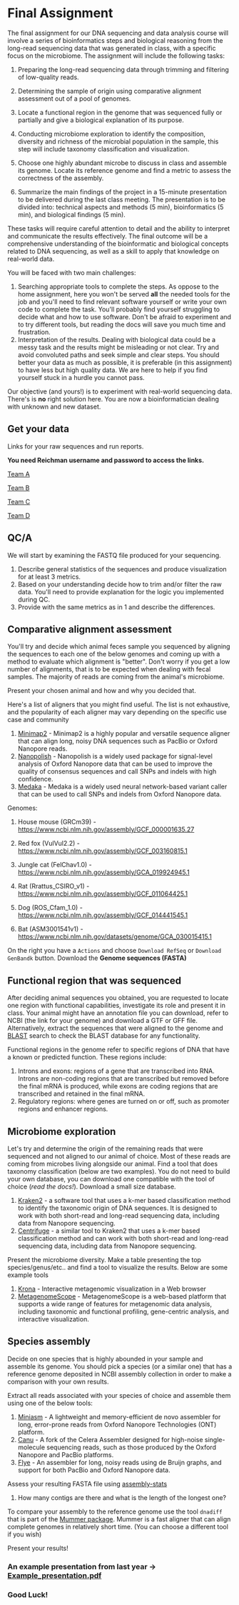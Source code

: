 # Final Assignment
The final assignment for our DNA sequencing and data analysis course will involve a series of bioinformatics steps and biological reasoning from the long-read sequencing data that was generated in class, with a specific focus on the microbiome. The assignment will include the following tasks:

1. Preparing the long-read sequencing data through trimming and filtering of low-quality reads.

2. Determining the sample of origin using comparative alignment assessment out of a pool of genomes.

3. Locate a functional region in the genome that was sequenced fully or partially and give a biological explanation of its purpose.

4. Conducting microbiome exploration to identify the composition, diversity and richness of the microbial population in the sample, this step will include taxonomy classification and visualization.

5. Choose one highly abundant microbe to discuss in class and assemble its genome. Locate its reference genome and find a metric to assess the correctness of the assembly.

6. Summarize the main findings of the project in a 15-minute presentation to be delivered during the last class meeting. The presentation is to be divided into: technical aspects and methods (5 min), bioinformatics (5 min), and biological findings (5 min).

These tasks will require careful attention to detail and the ability to interpret and communicate the results effectively. The final outcome will be a comprehensive understanding of the bioinformatic and biological concepts related to DNA sequencing, as well as a skill to apply that knowledge on real-world data.


You will be faced with two main challenges:

1. Searching appropriate tools to complete the steps. As oppose to the home assignment, here you won't be served **all** the needed tools for the job and you'll need to find relevant software yourself or write your own code to complete the task. You'll probably find yourself struggling to decide what and how to use software. Don't be afraid to experiment and to try different tools, but reading the docs will save you much time and frustration.
2. Interpretation of the results. Dealing with biological data could be a messy task and the results might be misleading or not clear. Try and avoid convoluted paths and seek simple and clear steps. You should better your data as much as possible, it is preferable (in this assignment) to have less but high quality data. We are here to help if you find yourself stuck in a hurdle you cannot pass.

Our objective (and yours!) is to experiment with real-world sequencing data. There's is **no** right solution here. You are now a bioinformatician dealing with unknown and new dataset.



## Get your data
Links for your raw sequences and run reports.

**You need Reichman username and password to access the links.**

[Team A](https://postidcac-my.sharepoint.com/:f:/g/personal/amit_levon_post_runi_ac_il/EgzEHl0VxtJIrbnlSmzW5GoBe0sDu_T5zn1cRW-d6Lp-pg?e=WwK50C)

[Team B](https://postidcac-my.sharepoint.com/:f:/g/personal/amit_levon_post_runi_ac_il/EhXD92dMOeBDkmLFcbxu2rgB7p2u1Glh_peLgEXyM1i92Q?e=KLSxsG)

[Team C](https://postidcac-my.sharepoint.com/:f:/g/personal/amit_levon_post_runi_ac_il/Eq05Y-nW2AFOuBSsQwOkMiwB35VkkKlQUt8T-Rk4MucS_g?e=uMDuyy)

[Team D](https://postidcac-my.sharepoint.com/:f:/g/personal/amit_levon_post_runi_ac_il/EtrJdqF2hfVCiFr2lTD2VmsB0RRvVjWQ2vgbEALFeAi1SA?e=Sgu9LS)

## QC/A

We will start by examining the FASTQ file produced for your sequencing.

1. Describe general statistics of the sequences and produce visualization for at least 3 metrics.
2. Based on your understanding decide how to trim and/or filter the raw data. You'll need to provide explanation for the logic you implemented during QC.
3. Provide with the same metrics as in 1 and describe the differences.

## **Comparative alignment assessment**

You'll try and decide which animal feces sample you sequenced by aligning the sequences to each one of the below genomes and coming up with a method to evaluate which alignment is "better". Don't worry if you get a low number of alignments, that is to be expected when dealing with fecal samples. The majority of reads are coming from the animal's microbiome.

Present your chosen animal and how and why you decided that.

Here's a list of aligners that you might find useful. The list is not exhaustive, and the popularity of each aligner may vary depending on the specific use case and community

1. [Minimap2](https://github.com/lh3/minimap2) - Minimap2 is a highly popular and versatile sequence aligner that can align long, noisy DNA sequences such as PacBio or Oxford Nanopore reads.
2. [Nanopolish](https://github.com/jts/nanopolish) - Nanopolish is a widely used package for signal-level analysis of Oxford Nanopore data that can be used to improve the quality of consensus sequences and call SNPs and indels with high confidence.
3. [Medaka](https://github.com/nanoporetech/medaka) - Medaka is a widely used neural network-based variant caller that can be used to call SNPs and indels from Oxford Nanopore data.

Genomes:

1. House mouse (GRCm39) - https://www.ncbi.nlm.nih.gov/assembly/GCF_000001635.27

2. Red fox (VulVul2.2) - https://www.ncbi.nlm.nih.gov/assembly/GCF_003160815.1

3. Jungle cat (FelChav1.0) - https://www.ncbi.nlm.nih.gov/assembly/GCA_019924945.1

4. Rat (Rrattus_CSIRO_v1) - https://www.ncbi.nlm.nih.gov/assembly/GCF_011064425.1

5. Dog (ROS_Cfam_1.0) - https://www.ncbi.nlm.nih.gov/assembly/GCF_014441545.1

6. Bat (ASM3001541v1) - https://www.ncbi.nlm.nih.gov/datasets/genome/GCA_030015415.1


On the right you have a `Actions` and choose `Download RefSeq` or `Download GenBandk` button. Download the **Genome sequences (FASTA)**

## Functional region that was sequenced

After deciding animal sequences you obtained, you are requested to locate one region with functional capabilities, investigate its role and present it in class. Your animal might have an annotation file you can download, refer to NCBI (the link for your genome) and download a GTF or GFF file. Alternatively, extract the sequences that were aligned to the genome and [BLAST](https://blast.ncbi.nlm.nih.gov/Blast.cgi?PROGRAM=blastn&PAGE_TYPE=BlastSearch&LINK_LOC=blasthome) search to check the BLAST database for any functionality.

Functional regions in the genome refer to specific regions of DNA that have a known or predicted function. These regions include:

1. Introns and exons: regions of a gene that are transcribed into RNA. Introns are non-coding regions that are transcribed but removed before the final mRNA is produced, while exons are coding regions that are transcribed and retained in the final mRNA.
2. Regulatory regions: where genes are turned on or off, such as promoter regions and enhancer regions.


## Microbiome exploration

Let's try and determine the origin of the remaining reads that were sequenced and not aligned to our animal of choice. Most of these reads are coming from microbes living alongside our animal. Find a tool that does taxonomy classification (below are two examples). You do not need to build your own database, you can download one compatible with the tool of choice (*read the docs!*). Download a small size database. 

1. [Kraken2](https://ccb.jhu.edu/software/kraken2/) - a software tool that uses a k-mer based classification method to identify the taxonomic origin of DNA sequences. It is designed to work with both short-read and long-read sequencing data, including data from Nanopore sequencing.
2. [Centrifuge](https://ccb.jhu.edu/software/centrifuge/) - a similar tool to Kraken2 that uses a k-mer based classification method and can work with both short-read and long-read sequencing data, including data from Nanopore sequencing.

Present the microbiome diversity. Make a table presenting the top species/genus/etc.. and find a tool to visualize the results. Below are some example tools

1. [Krona](https://github.com/marbl/Krona/wiki) - Interactive metagenomic visualization in a Web browser
2. [MetagenomeScope](https://github.com/marbl/MetagenomeScope) - MetagenomeScope is a web-based platform that supports a wide range of features for metagenomic data analysis, including taxonomic and functional profiling, gene-centric analysis, and interactive visualization.

## Species assembly

Decide on one species that is highly abounded in your sample and assemble its genome. You should pick a species (or a similar one) that has a reference genome deposited in NCBI assembly collection in order to make a comparison with your own results.

Extract all reads associated with your species of choice and assemble them using one of the below tools:

1. [Miniasm](https://github.com/lh3/miniasm) - A lightweight and memory-efficient de novo assembler for long, error-prone reads from Oxford Nanopore Technologies (ONT) platform.
2. [Canu](http://canu.readthedocs.io/en/latest/) - A fork of the Celera Assembler designed for high-noise single-molecule sequencing reads, such as those produced by the Oxford Nanopore and PacBio platforms.
3. [Flye](https://github.com/fenderglass/Flye) - An assembler for long, noisy reads using de Bruijn graphs, and support for both PacBio and Oxford Nanopore data.

Assess your resulting FASTA file using [assembly-stats](https://github.com/sanger-pathogens/assembly-stats)

1. How many contigs are there and what is the length of the longest one?

To compare your assembly to the reference genome use the tool `dnadiff` that is part of the [Mummer package](https://github.com/garviz/MUMmer/blob/master/docs/dnadiff.README). Mummer is a fast aligner that can align complete genomes in relatively short time. (You can choose a different tool if you wish)

Present your results!

### An example presentation from last year -> [Example_presentation.pdf](Example_presentation.pdf)

### Good Luck!



